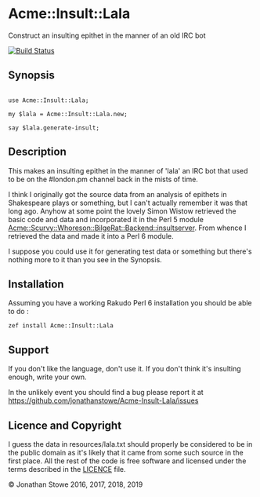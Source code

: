 # Acme::Insult::Lala

Construct an insulting epithet in the manner of an old IRC bot

[![Build Status](https://travis-ci.org/jonathanstowe/Acme-Insult-Lala.svg?branch=master)](https://travis-ci.org/jonathanstowe/Acme-Insult-Lala)

## Synopsis

```perl6

use Acme::Insult::Lala;

my $lala = Acme::Insult::Lala.new;

say $lala.generate-insult;

```

## Description

This makes an insulting epithet in the manner of 'lala' an IRC bot
that used to be on the #london.pm channel back in the mists of time.

I think I originally got the source data from an analysis of 
epithets in Shakespeare plays or something, but I can't actually
remember it was that long ago. Anyhow at some point the lovely
Simon Wistow retrieved the basic code and data and incorporated
it in the Perl 5 module [Acme::Scurvy::Whoreson::BilgeRat::Backend::insultserver](http://search.cpan.org/~simonw/Acme-Scurvy-Whoreson-BilgeRat-Backend-insultserver-1.0/).
From whence I retrieved the data and made it into a Perl 6
module.

I suppose you could use it for generating test data or something
but there's nothing more to it than you see in the Synopsis.

## Installation

Assuming you have a working Rakudo Perl 6 installation you should
be able to do :

    zef install Acme::Insult::Lala

## Support

If you don't like the language, don't use it. If you don't think
it's insulting enough, write your own.

In the unlikely event you should find a bug please report it at
https://github.com/jonathanstowe/Acme-Insult-Lala/issues

## Licence and Copyright

I guess the data in resources/lala.txt should properly be
considered to be in the public domain as it's likely that it
came from some such source in the first place.  All the
rest of the code is free software and licensed under the terms
described in the [LICENCE](LICENCE) file.

© Jonathan Stowe 2016, 2017, 2018, 2019

